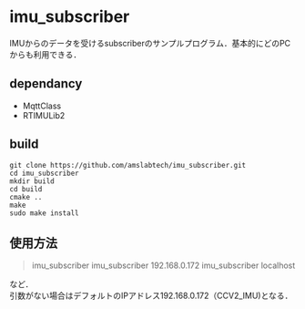 # imu_subscriber

IMUからのデータを受けるsubscriberのサンプルプログラム．基本的にどのPCからも利用できる．


## dependancy
- MqttClass
- RTIMULib2


## build
```
git clone https://github.com/amslabtech/imu_subscriber.git
cd imu_subscriber
mkdir build
cd build
cmake ..
make
sudo make install
```


## 使用方法

> imu_subscriber
> imu_subscriber 192.168.0.172
> imu_subscriber localhost

など．  
引数がない場合はデフォルトのIPアドレス192.168.0.172（CCV2_IMU)となる．
